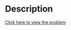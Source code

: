 # Description
[Click here to view the problem](https://www.hackerrank.com/challenges/python-time-delta/problem)
